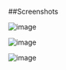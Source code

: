 ##Screenshots

![image](https://user-images.githubusercontent.com/93077660/197407870-aee945da-5c30-4b1d-b368-acdb32b335d1.png)

![image](https://user-images.githubusercontent.com/93077660/197407894-6bc300ba-bb8d-4576-b7af-d0a635a12d45.png)

![image](https://user-images.githubusercontent.com/93077660/197407913-624a38e9-0987-480e-aa1f-ed08a07de7b0.png)

